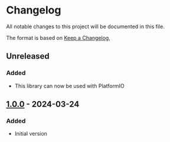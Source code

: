 # Changelog
All notable changes to this project will be documented in this file.

The format is based on [Keep a Changelog](https://keepachangelog.com/en/1.0.0/),

## Unreleased

### Added
- This library can now be used with PlatformIO

## [1.0.0] - 2024-03-24

### Added
- Initial version

[1.0.0]: https://github.com/gershnik/BetterWiFiNINA/releases/v1.0.0
